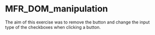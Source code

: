 # MFR_DOM_manipulation


The aim of this exercise was to remove the button and change the input type of the checkboxes 
when clicking a button.


